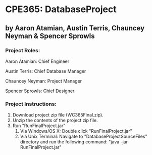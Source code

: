 # CPE365: DatabaseProject
## by Aaron Atamian, Austin Terris, Chauncey Neyman & Spencer Sprowls

### Project Roles: 
Aaron Atamian: Chief Engineer

Austin Terris: Chief Database Manager

Chauncey Neyman: Project Manager

Spencer Sprowls: Chief Designer

### Project Instructions: 
1. Download project zip file (WC365Final.zip). 
2. Unzip the contents of the project zip file. 
3. Run "RunFinalProject.jar" 
   1. Via Windows/OS X: Double click "RunFinalProject.jar"
   2. Via Unix Terminal: Navigate to "DatabaseProjectSourceFiles" directory and run the following command: "java -jar RunFinalProject.jar"
